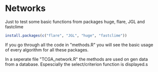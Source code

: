 # Networks

Just to test some basic functions from packages huge, flare, JGL and fastclime

```R
install.packages(c("flare", "JGL", "huge", "fastclime"))
```

If you go through all the code in "methods.R" you will see the basic usage of every algorithm for all these packages.

In a seperate file "TCGA_network.R" the methods are used on gen data from a database. Espescially the select/criterion function is displayed.s 
